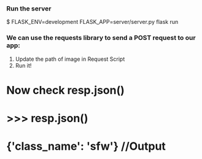 ### Run the server
$ FLASK_ENV=development FLASK_APP=server/server.py flask run

### We can use the requests library to send a POST request to our app:
1. Update the path of image in Request Script
2. Run it!
# Now check resp.json()
# >>> resp.json()
# {'class_name': 'sfw'} //Output